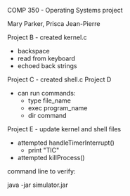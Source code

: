 COMP 350 - Operating Systems project

Mary Parker, Prisca Jean-Pierre

Project B - created kernel.c 
  - backspace
  - read from keyboard
  - echoed back strings

Project C - created shell.c 
Project D
  - can run commands: 
      - type file_name
      - exec program_name
      - dir command
      
Project E - update kernel and shell files
 - attempted handleTimerInterrupt()
      - print "TIC"
 - attempted killProcess()
 
 command line to verify:
 
 java -jar simulator.jar
 
